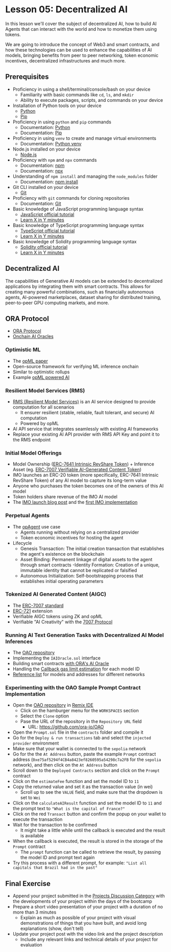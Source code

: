 # Lesson 05: Decentralized AI

In this lesson we'll cover the subject of decentralized AI, how to build AI Agents that can interact with the world and how to monetize them using tokens.

We are going to introduce the concept of Web3 and smart contracts, and how these technologies can be used to enhance the capabilities of AI models, bringing benefits from peer to peer networking, token economic incentives, decentralized infrastructures and much more.

## Prerequisites

- Proficiency in using a shell/terminal/console/bash on your device
  - Familiarity with basic commands like `cd`, `ls`, and `mkdir`
  - Ability to execute packages, scripts, and commands on your device
- Installation of Python tools on your device
  - [Python](https://www.python.org/downloads/)
  - [Pip](https://pip.pypa.io/en/stable/installation/)
- Proficiency in using `python` and `pip` commands
  - Documentation: [Python](https://docs.python.org/3/)
  - Documentation: [Pip](https://pip.pypa.io/en/stable/)
- Proficiency in using `venv` to create and manage virtual environments
  - Documentation: [Python venv](https://docs.python.org/3/library/venv.html)
- Node.js installed on your device
  - [Node.js](https://nodejs.org/en/download/)
- Proficiency with `npm` and `npx` commands
  - Documentation: [npm](https://docs.npmjs.com/)
  - Documentation: [npx](https://www.npmjs.com/package/npx)
- Understanding of `npm install` and managing the `node_modules` folder
  - Documentation: [npm install](https://docs.npmjs.com/cli/v10/commands/npm-install)
- Git CLI installed on your device
  - [Git](https://git-scm.com/downloads)
- Proficiency with `git` commands for cloning repositories
  - Documentation: [Git](https://git-scm.com/doc)
- Basic knowledge of JavaScript programming language syntax
  - [JavaScript official tutorial](https://developer.mozilla.org/en-US/docs/Web/JavaScript/Guide)
  - [Learn X in Y minutes](https://learnxinyminutes.com/docs/javascript/)
- Basic knowledge of TypeScript programming language syntax
  - [TypeScript official tutorial](https://www.typescriptlang.org/docs/)
  - [Learn X in Y minutes](https://learnxinyminutes.com/docs/typescript/)
- Basic knowledge of Solidity programming language syntax
  - [Solidity official tutorial](https://docs.soliditylang.org/en/latest/)
  - [Learn X in Y minutes](https://learnxinyminutes.com/docs/solidity/)

## Decentralized AI

The capabilities of Generative AI models can be extended to decentralized applications by integrating them with smart contracts. This allows for creating many powerful combinations, such as financially autonomous agents, AI-powered marketplaces, dataset sharing for distributed training, peer-to-peer GPU computing markets, and more.

## ORA Protocol

- [ORA Protocol](https://ora.io/)
- [Onchain AI Oracles](https://www.ora.io/app/opml/)

### Optimistic ML

- The [opML paper](https://arxiv.org/abs/2401.17555)
- Open-source framework for verifying ML inference onchain
- Similar to optimistic rollups
- Example [opML powered AI](https://www.ora.io/app/opml/openlm)

### Resilient Model Services (RMS)

- [RMS (Resilient Model Services)](https://docs.ora.io/doc/resilient-model-services-rms/overview) is an AI service designed to provide computation for all scenarios
  - It ensurer resilient (stable, reliable, fault tolerant, and secure) AI computation
  - Powered by opML
- AI API service that integrates seamlessly with existing AI frameworks
- Replace your existing AI API provider with RMS API Key and point it to the RMS endpoint

### Initial Model Offerings

- Model Ownership ([ERC-7641 Intrinsic RevShare Token](https://ethereum-magicians.org/t/erc-7641-intrinsic-revshare-token/18999)) + Inference Asset (eg. [ERC-7007 Verifiable AI-Generated Content Token](https://github.com/AIGC-NFT/ERCs/blob/master/ERCS/erc-7007.md))
- IMO launches an ERC-20 token (more specifically, ERC-7641 Intrinsic RevShare Token) of any AI model to capture its long-term value
- Anyone who purchases the token becomes one of the owners of this AI model
- Token holders share revenue of the IMO AI model
- The [IMO launch blog post](https://mirror.xyz/orablog.eth/xYMD27tN23ppbKCluB9faytF_W6M1hKXTuKcfkm3D50) and the [first IMO implementation](https://mirror.xyz/orablog.eth/GSjMm-qC4WWsduGqCISSvA1IxicJbyRDES_bl7-Tt2o)

### Perpetual Agents

- The [opAgent](https://mirror.xyz/orablog.eth/sEFCQVmERNDIsiPDs2LUnU-__SdLmKERpCKcEP7hO08) use case
  - Agents running without relying on a centralized provider
  - Token economic incentives for hosting the agent
- Lifecycle
  - Genesis Transaction: The initial creation transaction that establishes the agent's existence on the blockchain
  - Asset Binding: Permanent linkage of digital assets to the agent through smart contracts
    -Identity Formation: Creation of a unique, immutable identity that cannot be replicated or falsified
  - Autonomous Initialization: Self-bootstrapping process that establishes initial operating parameters

### Tokenized AI Generated Content (AIGC)

- The [ERC-7007 standard](https://eips.ethereum.org/EIPS/eip-7007)
- [ERC-721](https://eips.ethereum.org/EIPS/eip-721) extension
- Verifiable AIGC tokens using ZK and opML
- Verifiable "AI Creativity" with the [7007 Protocol](https://www.7007.ai/)

### Running AI Text Generation Tasks with Decentralized AI Model Inferences

- The [OAO repository](https://github.com/ora-io/OAO)
- Implementing the `IAIOracle.sol` interface
- Building smart contracts [with ORA's AI Oracle](https://docs.ora.io/doc/ai-oracle/ai-oracle/build-with-ai-oracle)
- Handling the [Callback gas limit estimation](https://docs.ora.io/doc/ai-oracle/ai-oracle/callback-gas-limit-estimation) for each model ID
- [Reference list](https://docs.ora.io/doc/ai-oracle/ai-oracle/references) for models and addresses for different networks

### Experimenting with the OAO Sample Prompt Contract Implementation

- Open the [OAO repository](https://github.com/ora-io/OAO) in [Remix IDE](https://remix.ethereum.org/)
  - Click on the hamburger menu for the `WORKSPACES` section
  - Select the `Clone` option
  - Pase the URL of the repository in the `Repository URL` field
    - URL: <https://github.com/ora-io/OAO>
- Open the `Prompt.sol` file in the `contracts` folder and compile it
- Go for the `Deploy & run transactions` tab and select the `injected provider` environment
- Make sure that your wallet is connected to the `sepolia` network
- Go for the the `At Address` button, paste the example `Prompt` contract address (`0xe75af5294f4CB4a8423ef8260595a54298c7a2FB` for the `sepolia` network), and then click on the `At Address` button
- Scroll down to the `Deployed Contracts` section and click on the `Prompt` contract
- Click on the `estimateFee` function and set the model ID to `11`
- Copy the returned value and set it as the transaction value (in wei)
  - Scroll up to see the `VALUE` field, and make sure that the dropdown is set to `Wei`
- Click on the `calculateAIResult` function and set the model ID to `11` and the prompt text to `"What is the capital of France?"`
- Click on the red `Transact` button and confirm the popup on your wallet to execute the transaction
- Wait for the transaction to be confirmed
  - It might take a little while until the callback is executed and the result is available
- When the callback is executed, the result is stored in the storage of the `Prompt` contract
  - The `prompt` function can be called to retrieve the result, by passing the model ID and prompt text again
- Try this process with a different prompt, for example: `"List all capitals that Brazil had in the past"`

## Final Exercise

- Append your project submitted in the [Projects Discussion Category](https://github.com/Wagademy/agent-camp/discussions/categories/projects) with the developments of your project within the days of the bootcamp
- Prepare a short video presentation of your project with a duration of no more than 3 minutes
  - Explain as much as possible of your project with visual demonstrations of things that you have built, and avoid long explanations (show, don't tell)
- Update your project post with the video link and the project description
  - Include any relevant links and technical details of your project for evaluation
